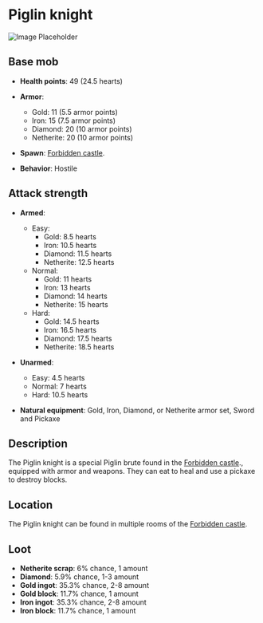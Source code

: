 # Piglin knight
![Image Placeholder](https://static.miraheze.org/stardustlabswiki/5/5b/Piglin_knight.gif)
## Base mob
- **Health points**: 49 (24.5 hearts)
- **Armor**:
  - Gold: 11 (5.5 armor points)
  - Iron: 15 (7.5 armor points)
  - Diamond: 20 (10 armor points)
  - Netherite: 20 (10 armor points)

- **Spawn**: [Forbidden castle](https://officiallysp.net/pokeywiki/Nether_Structures/forbiddencastle.html).
- **Behavior**: Hostile

## Attack strength
- **Armed**:
  - Easy:
    - Gold: 8.5 hearts
    - Iron: 10.5 hearts
    - Diamond: 11.5 hearts
    - Netherite: 12.5 hearts
  - Normal:
    - Gold: 11 hearts
    - Iron: 13 hearts
    - Diamond: 14 hearts
    - Netherite: 15 hearts
  - Hard:
    - Gold: 14.5 hearts
    - Iron: 16.5 hearts
    - Diamond: 17.5 hearts
    - Netherite: 18.5 hearts
- **Unarmed**:
  - Easy: 4.5 hearts
  - Normal: 7 hearts
  - Hard: 10.5 hearts

- **Natural equipment**: Gold, Iron, Diamond, or Netherite armor set, Sword and Pickaxe

## Description
The Piglin knight is a special Piglin brute found in the [Forbidden castle](https://officiallysp.net/pokeywiki/Nether_Structures/forbiddencastle.html)., equipped with armor and weapons. They can eat to heal and use a pickaxe to destroy blocks.

## Location
The Piglin knight can be found in multiple rooms of the [Forbidden castle](https://officiallysp.net/pokeywiki/Nether_Structures/forbiddencastle.html).

## Loot
- **Netherite scrap**: 6% chance, 1 amount
- **Diamond**: 5.9% chance, 1-3 amount
- **Gold ingot**: 35.3% chance, 2-8 amount
- **Gold block**: 11.7% chance, 1 amount
- **Iron ingot**: 35.3% chance, 2-8 amount
- **Iron block**: 11.7% chance, 1 amount